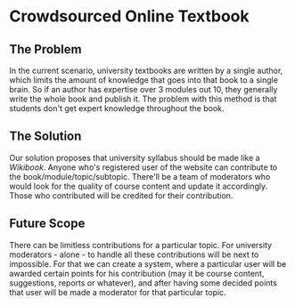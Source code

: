 # Crowdsourced Online Textbook

## The Problem
In the current scenario, university textbooks are written by a single author, which limits the amount of knowledge that goes into that book to a single brain. So if an author has expertise over 3 modules out 10, they generally write the whole book and publish it. The problem with this method is that students don't get expert knowledge throughout the book.

## The Solution
Our solution proposes that university syllabus should be made like a *Wikibook*. Anyone who's registered user of the website can contribute to the book/module/topic/subtopic. There'll be a team of moderators who would look for the quality of course content and update it accordingly. Those who contributed will be credited for their contribution.

## Future Scope
There can be limitless contributions for a particular topic. For university moderators - alone - to handle all these contributions will be next to impossible. For that we can create a system, where a particular user will be awarded certain points for his contribution (may it be course content, suggestions, reports or whatever), and after having some decided points that user will be made a moderator for that particular topic.
